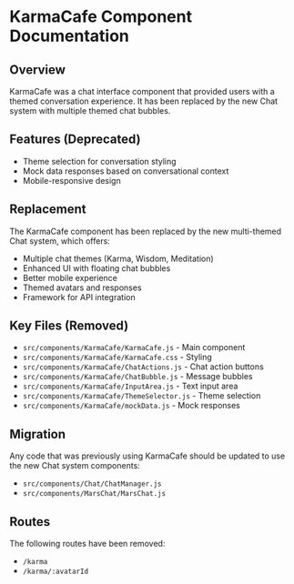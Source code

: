 # KarmaCafe Component Documentation

## Overview
KarmaCafe was a chat interface component that provided users with a themed conversation experience. It has been replaced by the new Chat system with multiple themed chat bubbles.

## Features (Deprecated)
- Theme selection for conversation styling
- Mock data responses based on conversational context
- Mobile-responsive design

## Replacement
The KarmaCafe component has been replaced by the new multi-themed Chat system, which offers:
- Multiple chat themes (Karma, Wisdom, Meditation)
- Enhanced UI with floating chat bubbles
- Better mobile experience
- Themed avatars and responses
- Framework for API integration

## Key Files (Removed)
- `src/components/KarmaCafe/KarmaCafe.js` - Main component
- `src/components/KarmaCafe/KarmaCafe.css` - Styling
- `src/components/KarmaCafe/ChatActions.js` - Chat action buttons
- `src/components/KarmaCafe/ChatBubble.js` - Message bubbles
- `src/components/KarmaCafe/InputArea.js` - Text input area
- `src/components/KarmaCafe/ThemeSelector.js` - Theme selection
- `src/components/KarmaCafe/mockData.js` - Mock responses

## Migration
Any code that was previously using KarmaCafe should be updated to use the new Chat system components:
- `src/components/Chat/ChatManager.js`
- `src/components/MarsChat/MarsChat.js`

## Routes
The following routes have been removed:
- `/karma`
- `/karma/:avatarId` 